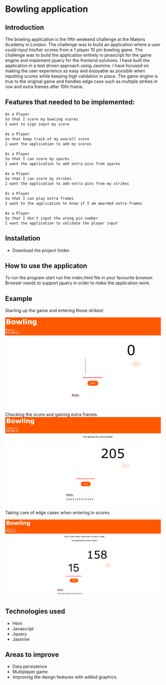 
Bowling application
==================

Introduction
-------
The bowling application is the fifth weekend challenge at the Makers Academy in London. The challenge was to build an application where a user could input his/her scores from a 1 player 10 pin bowling game. The challenge was to build the application entirely in javascript for the game engine and implement jquery for the frontend solutions. I have built the application in a test driven approach using Jasmine. I have focused on making the user experience as easy and enjoyable as possible when inputting scores while keeping high validation in place. The game engine is true to the original game and handles edge case such as multiple strikes in row and extra frames after 10th frame.

Features that needed to be implemented:
-------

```
As a Player
So that I score my bowling scores
I want to sign input my score

As a Player
So that keep track of my overall score
I want the application to add my scores

As a Player
So that I can score my spares
I want the application to add extra pins from spares

As a Player
So that I can score my strikes
I want the application to add extra pins from my strikes

As a Player
So that I can play extra frames
I want to the application to know if I am awarded extra frames

As a Player
So that I don't input the wrong pin number
I want the application to validate the player input
```

Installation
-----
* Download the project folder.


How to use the applicaton
-----

To run the program start run the index.html file in your favourite browser. Browser needs to support jquery in order to make the application work.

Example
-----

Starting up the game and entering those strikes!

![alt tag](./start.png)

Checking the score and gaining extra frames.
![alt tag](./extraFrames.png)

Taking care of edge cases when entering in scores.

![alt tag](./edgeCase.png)


Technologies used
-----
* Html
* Javascript
* Jquery
* Jasmine

Areas to improve
-----

* Data persistence
* Multiplayer game
* Improving the design features with added graphics.
